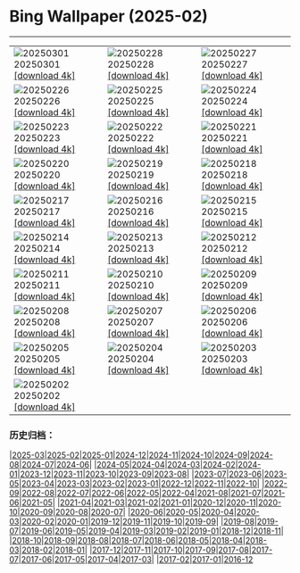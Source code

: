 # Bing Wallpaper (2025-02)
**************

<table><tr><td><img class="wallpaper" src="https://www.bing.com/th?id=OHR.EucalyptusForest_JA-JP1746182669_1920x1080.jpg" alt="20250301"> 20250301 <a href="https://www.bing.com/th?id=OHR.EucalyptusForest_JA-JP1746182669_UHD.jpg">[download 4k]</a></td><td><img class="wallpaper" src="https://www.bing.com/th?id=OHR.BhutanMonastery_JA-JP1458270567_1920x1080.jpg" alt="20250228"> 20250228 <a href="https://www.bing.com/th?id=OHR.BhutanMonastery_JA-JP1458270567_UHD.jpg">[download 4k]</a></td><td><img class="wallpaper" src="https://www.bing.com/th?id=OHR.PolarCub_JA-JP1257956041_1920x1080.jpg" alt="20250227"> 20250227 <a href="https://www.bing.com/th?id=OHR.PolarCub_JA-JP1257956041_UHD.jpg">[download 4k]</a></td></tr><tr><td><img class="wallpaper" src="https://www.bing.com/th?id=OHR.ArgyllStalker_JA-JP1121064297_1920x1080.jpg" alt="20250226"> 20250226 <a href="https://www.bing.com/th?id=OHR.ArgyllStalker_JA-JP1121064297_UHD.jpg">[download 4k]</a></td><td><img class="wallpaper" src="https://www.bing.com/th?id=OHR.BryceHoodoos_JA-JP0914701137_1920x1080.jpg" alt="20250225"> 20250225 <a href="https://www.bing.com/th?id=OHR.BryceHoodoos_JA-JP0914701137_UHD.jpg">[download 4k]</a></td><td><img class="wallpaper" src="https://www.bing.com/th?id=OHR.RibbleheadViaduct_JA-JP0769503543_1920x1080.jpg" alt="20250224"> 20250224 <a href="https://www.bing.com/th?id=OHR.RibbleheadViaduct_JA-JP0769503543_UHD.jpg">[download 4k]</a></td></tr><tr><td><img class="wallpaper" src="https://www.bing.com/th?id=OHR.MtFujiSunrise_JA-JP0451320828_1920x1080.jpg" alt="20250223"> 20250223 <a href="https://www.bing.com/th?id=OHR.MtFujiSunrise_JA-JP0451320828_UHD.jpg">[download 4k]</a></td><td><img class="wallpaper" src="https://www.bing.com/th?id=OHR.StLouisArch_JA-JP0218152600_1920x1080.jpg" alt="20250222"> 20250222 <a href="https://www.bing.com/th?id=OHR.StLouisArch_JA-JP0218152600_UHD.jpg">[download 4k]</a></td><td><img class="wallpaper" src="https://www.bing.com/th?id=OHR.ChampakaSarasi_JA-JP0008600806_1920x1080.jpg" alt="20250221"> 20250221 <a href="https://www.bing.com/th?id=OHR.ChampakaSarasi_JA-JP0008600806_UHD.jpg">[download 4k]</a></td></tr><tr><td><img class="wallpaper" src="https://www.bing.com/th?id=OHR.FestungKonigsteinElbsandsteingebirge_JA-JP4771104579_1920x1080.jpg" alt="20250220"> 20250220 <a href="https://www.bing.com/th?id=OHR.FestungKonigsteinElbsandsteingebirge_JA-JP4771104579_UHD.jpg">[download 4k]</a></td><td><img class="wallpaper" src="https://www.bing.com/th?id=OHR.IceHoleOtter_JA-JP4600805047_1920x1080.jpg" alt="20250219"> 20250219 <a href="https://www.bing.com/th?id=OHR.IceHoleOtter_JA-JP4600805047_UHD.jpg">[download 4k]</a></td><td><img class="wallpaper" src="https://www.bing.com/th?id=OHR.BlueBelize_JA-JP4446467431_1920x1080.jpg" alt="20250218"> 20250218 <a href="https://www.bing.com/th?id=OHR.BlueBelize_JA-JP4446467431_UHD.jpg">[download 4k]</a></td></tr><tr><td><img class="wallpaper" src="https://www.bing.com/th?id=OHR.YungangGrottoes_JA-JP4266553262_1920x1080.jpg" alt="20250217"> 20250217 <a href="https://www.bing.com/th?id=OHR.YungangGrottoes_JA-JP4266553262_UHD.jpg">[download 4k]</a></td><td><img class="wallpaper" src="https://www.bing.com/th?id=OHR.HumpbackMother_JA-JP4098515390_1920x1080.jpg" alt="20250216"> 20250216 <a href="https://www.bing.com/th?id=OHR.HumpbackMother_JA-JP4098515390_UHD.jpg">[download 4k]</a></td><td><img class="wallpaper" src="https://www.bing.com/th?id=OHR.Misotsuchi2025_JA-JP3931043311_1920x1080.jpg" alt="20250215"> 20250215 <a href="https://www.bing.com/th?id=OHR.Misotsuchi2025_JA-JP3931043311_UHD.jpg">[download 4k]</a></td></tr><tr><td><img class="wallpaper" src="https://www.bing.com/th?id=OHR.PenguinLove_JA-JP3730970592_1920x1080.jpg" alt="20250214"> 20250214 <a href="https://www.bing.com/th?id=OHR.PenguinLove_JA-JP3730970592_UHD.jpg">[download 4k]</a></td><td><img class="wallpaper" src="https://www.bing.com/th?id=OHR.LakeTyrrell_JA-JP3510337163_1920x1080.jpg" alt="20250213"> 20250213 <a href="https://www.bing.com/th?id=OHR.LakeTyrrell_JA-JP3510337163_UHD.jpg">[download 4k]</a></td><td><img class="wallpaper" src="https://www.bing.com/th?id=OHR.PolarBearSwim_JA-JP3305613182_1920x1080.jpg" alt="20250212"> 20250212 <a href="https://www.bing.com/th?id=OHR.PolarBearSwim_JA-JP3305613182_UHD.jpg">[download 4k]</a></td></tr><tr><td><img class="wallpaper" src="https://www.bing.com/th?id=OHR.KairakuUme2025_JA-JP3144342607_1920x1080.jpg" alt="20250211"> 20250211 <a href="https://www.bing.com/th?id=OHR.KairakuUme2025_JA-JP3144342607_UHD.jpg">[download 4k]</a></td><td><img class="wallpaper" src="https://www.bing.com/th?id=OHR.UmbrellaDay_JA-JP2687142465_1920x1080.jpg" alt="20250210"> 20250210 <a href="https://www.bing.com/th?id=OHR.UmbrellaDay_JA-JP2687142465_UHD.jpg">[download 4k]</a></td><td><img class="wallpaper" src="https://www.bing.com/th?id=OHR.AlstromPoint_JA-JP2498220831_1920x1080.jpg" alt="20250209"> 20250209 <a href="https://www.bing.com/th?id=OHR.AlstromPoint_JA-JP2498220831_UHD.jpg">[download 4k]</a></td></tr><tr><td><img class="wallpaper" src="https://www.bing.com/th?id=OHR.SnowySvaneti_JA-JP2274619860_1920x1080.jpg" alt="20250208"> 20250208 <a href="https://www.bing.com/th?id=OHR.SnowySvaneti_JA-JP2274619860_UHD.jpg">[download 4k]</a></td><td><img class="wallpaper" src="https://www.bing.com/th?id=OHR.BlueNorway_JA-JP1977029810_1920x1080.jpg" alt="20250207"> 20250207 <a href="https://www.bing.com/th?id=OHR.BlueNorway_JA-JP1977029810_UHD.jpg">[download 4k]</a></td><td><img class="wallpaper" src="https://www.bing.com/th?id=OHR.WhararikiBeach_JA-JP9113396067_1920x1080.jpg" alt="20250206"> 20250206 <a href="https://www.bing.com/th?id=OHR.WhararikiBeach_JA-JP9113396067_UHD.jpg">[download 4k]</a></td></tr><tr><td><img class="wallpaper" src="https://www.bing.com/th?id=OHR.ScottishSheep_JA-JP7061956700_1920x1080.jpg" alt="20250205"> 20250205 <a href="https://www.bing.com/th?id=OHR.ScottishSheep_JA-JP7061956700_UHD.jpg">[download 4k]</a></td><td><img class="wallpaper" src="https://www.bing.com/th?id=OHR.YukiMatsuri2025_JA-JP6765872006_1920x1080.jpg" alt="20250204"> 20250204 <a href="https://www.bing.com/th?id=OHR.YukiMatsuri2025_JA-JP6765872006_UHD.jpg">[download 4k]</a></td><td><img class="wallpaper" src="https://www.bing.com/th?id=OHR.Risshun2025_JA-JP6529014440_1920x1080.jpg" alt="20250203"> 20250203 <a href="https://www.bing.com/th?id=OHR.Risshun2025_JA-JP6529014440_UHD.jpg">[download 4k]</a></td></tr><tr><td><img class="wallpaper" src="https://www.bing.com/th?id=OHR.AustriaMarmot_JA-JP6210470300_1920x1080.jpg" alt="20250202"> 20250202 <a href="https://www.bing.com/th?id=OHR.AustriaMarmot_JA-JP6210470300_UHD.jpg">[download 4k]</a></td><td></td><td></td></tr></table>

### 历史归档：

|[2025-03](/../2025-03/2025-03.md)|[2025-02](/2025-02.md)|[2025-01](/../2025-01/2025-01.md)|[2024-12](/../2024-12/2024-12.md)|[2024-11](/../2024-11/2024-11.md)|[2024-10](/../2024-10/2024-10.md)|[2024-09](/../2024-09/2024-09.md)|[2024-08](/../2024-08/2024-08.md)|[2024-07](/../2024-07/2024-07.md)|[2024-06](/../2024-06/2024-06.md)|
|[2024-05](/../2024-05/2024-05.md)|[2024-04](/../2024-04/2024-04.md)|[2024-03](/../2024-03/2024-03.md)|[2024-02](/../2024-02/2024-02.md)|[2024-01](/../2024-01/2024-01.md)|[2023-12](/../2023-12/2023-12.md)|[2023-11](/../2023-11/2023-11.md)|[2023-10](/../2023-10/2023-10.md)|[2023-09](/../2023-09/2023-09.md)|[2023-08](/../2023-08/2023-08.md)|
|[2023-07](/../2023-07/2023-07.md)|[2023-06](/../2023-06/2023-06.md)|[2023-05](/../2023-05/2023-05.md)|[2023-04](/../2023-04/2023-04.md)|[2023-03](/../2023-03/2023-03.md)|[2023-02](/../2023-02/2023-02.md)|[2023-01](/../2023-01/2023-01.md)|[2022-12](/../2022-12/2022-12.md)|[2022-11](/../2022-11/2022-11.md)|[2022-10](/../2022-10/2022-10.md)|
|[2022-09](/../2022-09/2022-09.md)|[2022-08](/../2022-08/2022-08.md)|[2022-07](/../2022-07/2022-07.md)|[2022-06](/../2022-06/2022-06.md)|[2022-05](/../2022-05/2022-05.md)|[2022-04](/../2022-04/2022-04.md)|[2021-08](/../2021-08/2021-08.md)|[2021-07](/../2021-07/2021-07.md)|[2021-06](/../2021-06/2021-06.md)|[2021-05](/../2021-05/2021-05.md)|
|[2021-04](/../2021-04/2021-04.md)|[2021-03](/../2021-03/2021-03.md)|[2021-02](/../2021-02/2021-02.md)|[2021-01](/../2021-01/2021-01.md)|[2020-12](/../2020-12/2020-12.md)|[2020-11](/../2020-11/2020-11.md)|[2020-10](/../2020-10/2020-10.md)|[2020-09](/../2020-09/2020-09.md)|[2020-08](/../2020-08/2020-08.md)|[2020-07](/../2020-07/2020-07.md)|
|[2020-06](/../2020-06/2020-06.md)|[2020-05](/../2020-05/2020-05.md)|[2020-04](/../2020-04/2020-04.md)|[2020-03](/../2020-03/2020-03.md)|[2020-02](/../2020-02/2020-02.md)|[2020-01](/../2020-01/2020-01.md)|[2019-12](/../2019-12/2019-12.md)|[2019-11](/../2019-11/2019-11.md)|[2019-10](/../2019-10/2019-10.md)|[2019-09](/../2019-09/2019-09.md)|
|[2019-08](/../2019-08/2019-08.md)|[2019-07](/../2019-07/2019-07.md)|[2019-06](/../2019-06/2019-06.md)|[2019-05](/../2019-05/2019-05.md)|[2019-04](/../2019-04/2019-04.md)|[2019-03](/../2019-03/2019-03.md)|[2019-02](/../2019-02/2019-02.md)|[2019-01](/../2019-01/2019-01.md)|[2018-12](/../2018-12/2018-12.md)|[2018-11](/../2018-11/2018-11.md)|
|[2018-10](/../2018-10/2018-10.md)|[2018-09](/../2018-09/2018-09.md)|[2018-08](/../2018-08/2018-08.md)|[2018-07](/../2018-07/2018-07.md)|[2018-06](/../2018-06/2018-06.md)|[2018-05](/../2018-05/2018-05.md)|[2018-04](/../2018-04/2018-04.md)|[2018-03](/../2018-03/2018-03.md)|[2018-02](/../2018-02/2018-02.md)|[2018-01](/../2018-01/2018-01.md)|
|[2017-12](/../2017-12/2017-12.md)|[2017-11](/../2017-11/2017-11.md)|[2017-10](/../2017-10/2017-10.md)|[2017-09](/../2017-09/2017-09.md)|[2017-08](/../2017-08/2017-08.md)|[2017-07](/../2017-07/2017-07.md)|[2017-06](/../2017-06/2017-06.md)|[2017-05](/../2017-05/2017-05.md)|[2017-04](/../2017-04/2017-04.md)|[2017-03](/../2017-03/2017-03.md)|
|[2017-02](/../2017-02/2017-02.md)|[2017-01](/../2017-01/2017-01.md)|[2016-12](/../2016-12/2016-12.md)